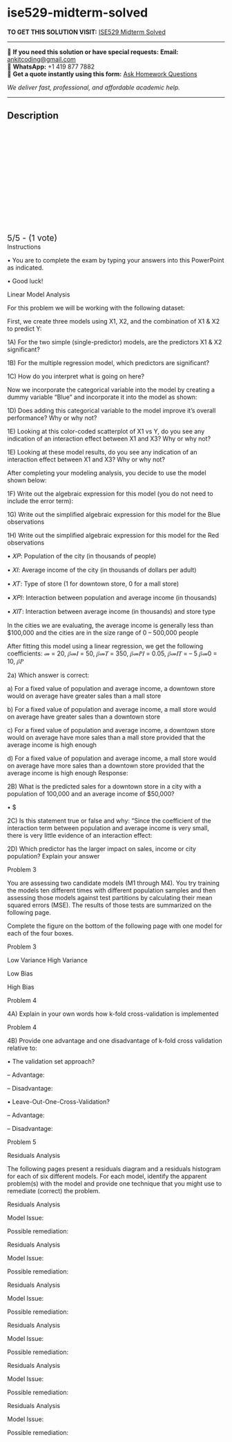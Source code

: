 # ise529-midterm-solved
**TO GET THIS SOLUTION VISIT:** [ISE529 Midterm Solved](https://www.ankitcodinghub.com/product/ise529-solved-2/)


---

📩 **If you need this solution or have special requests:** **Email:** ankitcoding@gmail.com  
📱 **WhatsApp:** +1 419 877 7882  
📄 **Get a quote instantly using this form:** [Ask Homework Questions](https://www.ankitcodinghub.com/services/ask-homework-questions/)

*We deliver fast, professional, and affordable academic help.*

---

<h2>Description</h2>



<div class="kk-star-ratings kksr-auto kksr-align-center kksr-valign-top" data-payload="{&quot;align&quot;:&quot;center&quot;,&quot;id&quot;:&quot;119224&quot;,&quot;slug&quot;:&quot;default&quot;,&quot;valign&quot;:&quot;top&quot;,&quot;ignore&quot;:&quot;&quot;,&quot;reference&quot;:&quot;auto&quot;,&quot;class&quot;:&quot;&quot;,&quot;count&quot;:&quot;1&quot;,&quot;legendonly&quot;:&quot;&quot;,&quot;readonly&quot;:&quot;&quot;,&quot;score&quot;:&quot;5&quot;,&quot;starsonly&quot;:&quot;&quot;,&quot;best&quot;:&quot;5&quot;,&quot;gap&quot;:&quot;4&quot;,&quot;greet&quot;:&quot;Rate this product&quot;,&quot;legend&quot;:&quot;5\/5 - (1 vote)&quot;,&quot;size&quot;:&quot;24&quot;,&quot;title&quot;:&quot;ISE529 Midterm Solved&quot;,&quot;width&quot;:&quot;138&quot;,&quot;_legend&quot;:&quot;{score}\/{best} - ({count} {votes})&quot;,&quot;font_factor&quot;:&quot;1.25&quot;}">

<div class="kksr-stars">

<div class="kksr-stars-inactive">
            <div class="kksr-star" data-star="1" style="padding-right: 4px">


<div class="kksr-icon" style="width: 24px; height: 24px;"></div>
        </div>
            <div class="kksr-star" data-star="2" style="padding-right: 4px">


<div class="kksr-icon" style="width: 24px; height: 24px;"></div>
        </div>
            <div class="kksr-star" data-star="3" style="padding-right: 4px">


<div class="kksr-icon" style="width: 24px; height: 24px;"></div>
        </div>
            <div class="kksr-star" data-star="4" style="padding-right: 4px">


<div class="kksr-icon" style="width: 24px; height: 24px;"></div>
        </div>
            <div class="kksr-star" data-star="5" style="padding-right: 4px">


<div class="kksr-icon" style="width: 24px; height: 24px;"></div>
        </div>
    </div>

<div class="kksr-stars-active" style="width: 138px;">
            <div class="kksr-star" style="padding-right: 4px">


<div class="kksr-icon" style="width: 24px; height: 24px;"></div>
        </div>
            <div class="kksr-star" style="padding-right: 4px">


<div class="kksr-icon" style="width: 24px; height: 24px;"></div>
        </div>
            <div class="kksr-star" style="padding-right: 4px">


<div class="kksr-icon" style="width: 24px; height: 24px;"></div>
        </div>
            <div class="kksr-star" style="padding-right: 4px">


<div class="kksr-icon" style="width: 24px; height: 24px;"></div>
        </div>
            <div class="kksr-star" style="padding-right: 4px">


<div class="kksr-icon" style="width: 24px; height: 24px;"></div>
        </div>
    </div>
</div>


<div class="kksr-legend" style="font-size: 19.2px;">
            5/5 - (1 vote)    </div>
    </div>
Instructions

• You are to complete the exam by typing your answers into this PowerPoint as indicated.

• Good luck!

Linear Model Analysis

For this problem we will be working with the following dataset:

First, we create three models using X1, X2, and the combination of X1 &amp; X2 to predict Y:

1A) For the two simple (single-predictor) models, are the predictors X1 &amp; X2 significant?

1B) For the multiple regression model, which predictors are significant?

1C) How do you interpret what is going on here?

Now we incorporate the categorical variable into the model by creating a dummy variable “Blue” and incorporate it into the model as shown:

1D) Does adding this categorical variable to the model improve it’s overall performance? Why or why not?

1E) Looking at this color-coded scatterplot of X1 vs Y, do you see any indication of an interaction effect between X1 and X3? Why or why not?

1E) Looking at these model results, do you see any indication of an interaction effect between X1 and X3? Why or why not?

After completing your modeling analysis, you decide to use the model shown below:

1F) Write out the algebraic expression for this model (you do not need to include the error term):

1G) Write out the simplified algebraic expression for this model for the Blue observations

1H) Write out the simplified algebraic expression for this model for the Red observations

• 𝑋𝑃: Population of the city (in thousands of people)

• 𝑋𝐼: Average income of the city (in thousands of dollars per adult)

• 𝑋𝑇: Type of store (1 for downtown store, 0 for a mall store)

• 𝑋𝑃𝐼: Interaction between population and average income (in thousands)

• 𝑋𝐼𝑇: Interaction between average income (in thousands) and store type

In the cities we are evaluating, the average income is generally less than $100,000 and the cities are in the size range of 0 – 500,000 people

After fitting this model using a linear regression, we get the following coefficients: መ = 20, 𝛽መ𝐼 = 50, 𝛽መ𝑇 = 350, 𝛽መ𝑃𝐼 = 0.05, 𝛽መ𝐼𝑇 = – 5 𝛽መ0 = 10, 𝛽𝑃

2a) Which answer is correct:

a) For a fixed value of population and average income, a downtown store would on average have greater sales than a mall store

b) For a fixed value of population and average income, a mall store would on average have greater sales than a downtown store

c) For a fixed value of population and average income, a downtown store would on average have more sales than a mall store provided that the average income is high enough

d) For a fixed value of population and average income, a mall store would on average have more sales than a downtown store provided that the average income is high enough Response:

2B) What is the predicted sales for a downtown store in a city with a population of 100,000 and an average income of $50,000?

• $

2C) Is this statement true or false and why: “Since the coefficient of the interaction term between population and average income is very small, there is very little evidence of an interaction effect:

2D) Which predictor has the larger impact on sales, income or city population? Explain your answer

Problem 3

You are assessing two candidate models (M1 through M4). You try training the models ten different times with different population samples and then assessing those models against test partitions by calculating their mean squared errors (MSE). The results of those tests are summarized on the following page.

Complete the figure on the bottom of the following page with one model for each of the four boxes.

Problem 3

Low Variance High Variance

Low Bias

High Bias

Problem 4

4A) Explain in your own words how k-fold cross-validation is implemented

Problem 4

4B) Provide one advantage and one disadvantage of k-fold cross validation relative to:

• The validation set approach?

– Advantage:

– Disadvantage:

• Leave-Out-One-Cross-Validation?

– Advantage:

– Disadvantage:

Problem 5

Residuals Analysis

The following pages present a residuals diagram and a residuals histogram for each of six different models. For each model, identify the apparent problem(s) with the model and provide one technique that you might use to remediate (correct) the problem.

Residuals Analysis

Model Issue:

Possible remediation:

Residuals Analysis

Model Issue:

Possible remediation:

Residuals Analysis

Model Issue:

Possible remediation:

Residuals Analysis

Model Issue:

Possible remediation:

Residuals Analysis

Model Issue:

Possible remediation:

Residuals Analysis

Model Issue:

Possible remediation:
